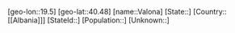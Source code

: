 ﻿---
location: [40.48,19.5]
mapzoom: [7,12] 
mapmarker: city 
type: City
tags:
- geo/City


SpocWebEntityId: 35193
isDeleted: false
confidential: public

---
[geo-lon::19.5]
[geo-lat::40.48]
[name::Valona]
[State::]
[Country::[[Albania]]]
[StateId::]
[Population::]
[Unknown::]

